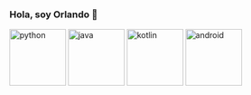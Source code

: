 ### Hola, soy Orlando 👋


[<img src="https://cdn.iconscout.com/icon/free/png-256/python-3521655-2945099.png" alt="python" width="100">](https://docs.python.org/3/library/index.html)
[<img src="[https://cdn.iconscout.com/icon/free/png-128/java-2038875-1720088.png](https://c0.klipartz.com/pngpicture/620/322/gratis-png-angularjs-ruby-%E2%80%8B%E2%80%8Bon-rails-aplicacion-web-de-mecanografia-icon-hacker.png)" alt="java" width="100">](https://docs.oracle.com/en/java/)
[<img src="[https://cdn.iconscout.com/icon/free/png-256/kotlin-283155.png](https://static-00.iconduck.com/assets.00/typescript-icon-icon-1024x1024-vh3pfez8.png)" alt="kotlin" width="100">](https://kotlinlang.org/docs/home.html)
[<img src="https://cdn.iconscout.com/icon/free/png-256/android-3521272-2944776.png" alt="android" width="100">](https://developer.android.com/reference)



<!--
**Ragnaars/Ragnaars** is a ✨ _special_ ✨ repository because its `README.md` (this file) appears on your GitHub profile.

Here are some ideas to get you started:

- 🔭 I’m currently working on ...
- 🌱 I’m currently learning ...
- 👯 I’m looking to collaborate on ...
- 🤔 I’m looking for help with ...
- 💬 Ask me about ...
- 📫 How to reach me: ...
- 😄 Pronouns: ...
- ⚡ Fun fact: ...
-->
